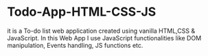 # Todo-App-HTML-CSS-JS
it is a To-do list web application created using vanilla HTML,CSS &amp; JavaScript. In this Web App I use JavaScript functionalities like DOM manipulation, Events handling, JS functions etc.
